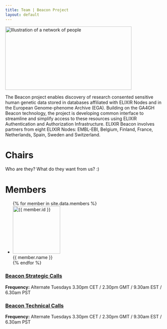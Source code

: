 ```yaml
---
title: Team | Beacon Project
layout: default
---
```

<img src="assets/images/PeopleNetwork.jpg" width="400" height="200" alt="Illustration of a network of people" />

The Beacon project enables discovery of research consented sensitive human genetic data stored in databases affiliated with ELIXIR Nodes and in the European Genome-phenome Archive (EGA). Building on the GA4GH Beacon technology, the project is developing common interface to streamline and simplify access to these resources using ELIXIR Authentication and Authorization Infrastructure. ELIXIR Beacon involves partners from eight ELIXIR Nodes: EMBL-EBI, Belgium, Finland, France, Netherlands, Spain, Sweden and Switzerland.

# Chairs
Who are they? What do they want from us? :)

# Members
<!-- If you want to add or edit a member, go to _data/nodes.json -->
<ul class="tiles">
{% for member in site.data.members %}
  <li>
    <img src="{{ member.imageSrc }}" alt="{{ member.id }}" width="150"/><br />
    {{ member.name }}
  </li>
{% endfor %}
</ul>


### [Beacon Strategic Calls](https://docs.google.com/document/d/1Is4vcMBgtu_XatfKCityV5NpZ7FCthGifuuMnNrJb3Y)
**Frequency:** Alternate Tuesdays 3.30pm CET / 2.30pm GMT / 9.30am EST / 6.30am PST


### [Beacon Technical Calls](https://docs.google.com/document/d/13c5-c2WsQTRysl0QQEMmap__0jh3OstuM8YwzE-3AlQ)
**Frequency:** Alternate Tuesdays 3.30pm CET / 2.30pm GMT / 9.30am EST / 6.30am PST

<!--
You can use HTML elements in Markdown, such as the comment element, and they won't be affected by a markdown parser. However, if you create an HTML element in your markdown file, you cannot use markdown syntax within that element's contents.
-->
